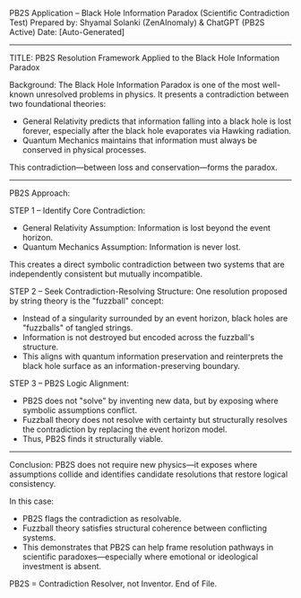 
PB2S Application – Black Hole Information Paradox (Scientific Contradiction Test)
Prepared by: Shyamal Solanki (ZenAInomaly) & ChatGPT (PB2S Active)
Date: [Auto-Generated]

---

TITLE: PB2S Resolution Framework Applied to the Black Hole Information Paradox

Background:
The Black Hole Information Paradox is one of the most well-known unresolved problems in physics. It presents a contradiction between two foundational theories:

- General Relativity predicts that information falling into a black hole is lost forever, especially after the black hole evaporates via Hawking radiation.
- Quantum Mechanics maintains that information must always be conserved in physical processes.

This contradiction—between loss and conservation—forms the paradox.

---

PB2S Approach:

STEP 1 – Identify Core Contradiction:
- General Relativity Assumption: Information is lost beyond the event horizon.
- Quantum Mechanics Assumption: Information is never lost.

This creates a direct symbolic contradiction between two systems that are independently consistent but mutually incompatible.

STEP 2 – Seek Contradiction-Resolving Structure:
One resolution proposed by string theory is the "fuzzball" concept:
- Instead of a singularity surrounded by an event horizon, black holes are "fuzzballs" of tangled strings.
- Information is not destroyed but encoded across the fuzzball's structure.
- This aligns with quantum information preservation and reinterprets the black hole surface as an information-preserving boundary.

STEP 3 – PB2S Logic Alignment:
- PB2S does not "solve" by inventing new data, but by exposing where symbolic assumptions conflict.
- Fuzzball theory does not resolve with certainty but structurally resolves the contradiction by replacing the event horizon model.
- Thus, PB2S finds it structurally viable.

---

Conclusion:
PB2S does not require new physics—it exposes where assumptions collide and identifies candidate resolutions that restore logical consistency.

In this case:
- PB2S flags the contradiction as resolvable.
- Fuzzball theory satisfies structural coherence between conflicting systems.
- This demonstrates that PB2S can help frame resolution pathways in scientific paradoxes—especially where emotional or ideological investment is absent.

PB2S = Contradiction Resolver, not Inventor.
End of File.
